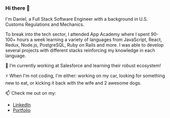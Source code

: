 ### Hi there 👋

I'm Daniel, a Full Stack Software Engineer with a background in U.S. Customs Regulations and Mechanics.  

To break into the tech sector, I attended App Academy where I spent 90-100+ hours a week learning a variety of languages from JavaScript, React, Redux, Node.js, PostgreSQL, Ruby on Rails and more. I was able to develop several projects with different stacks reinforcing my knowledge in each language.

🔭 I’m currently working at Salesforce and learning their robust ecosystem!

⚡ When I'm not coding, I'm either: working on my car, looking for something new to eat, or kicking it back with the wife and 2 awesome dogs.

📫 Check me out on my:
  * <a href="https://www.linkedin.com/in/iamdanahn/" target="_blank" rel="noopener noreferrer">LinkedIn</a>
  * <a href="https://danielahn.tech/" onclick="return ! window.open(this.href)">Portfolio</a>


<!--
**iamdanahn/iamdanahn** is a ✨ _special_ ✨ repository because its `README.md` (this file) appears on your GitHub profile.

Here are some ideas to get you started:

- 🔭 I’m currently working on ...
- 🌱 I’m currently learning ...
- 👯 I’m looking to collaborate on ...
- 🤔 I’m looking for help with ...
- 💬 Ask me about ...
- 📫 How to reach me: ...
- 😄 Pronouns: ...
- ⚡ Fun fact: ...
-->
